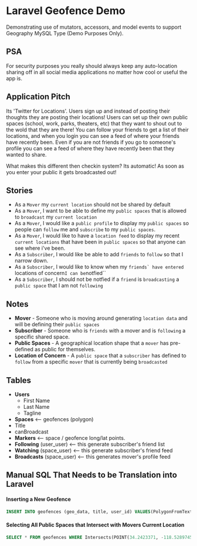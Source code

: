 # Laravel Geofence Demo

Demonstrating use of mutators, accessors, and model events to support Geography MySQL 
Type (Demo Purposes Only). 

## PSA
For security purposes you really should always keep any auto-location 
sharing off in all social media applications no matter how cool or useful the app is. 

## Application Pitch
Its 'Twitter for Locations'. Users sign up and instead of posting their thoughts they 
are posting their locations! Users can set up their own public spaces (school, work, parks, 
theaters, etc) that they want to shout out to the wold that they are there! You can follow your 
friends to get a list of their locations, and when you login you can see a feed of where your 
friends have recently been. Even if you are not friends if you go to someone's profile you 
can see a feed of where they have recently been that they wanted to share. 

What makes this different then checkin system? Its automatic! As soon as you enter your public 
it gets broadcasted out!

## Stories
- As a ``Mover`` my ``current location`` should not be shared by default
- As a ``Mover``, I want to be able to define my ``public spaces`` that is allowed to 
  ``broadcast`` my ``current location``
- As a ``Mover``, I would like a ``public profile`` to display my ``public spaces`` 
  so people can ``follow`` me and ``subscribe`` to my ``public spaces``.
- As a ``Mover``, I would like to have a ``location feed`` to display my recent 
  ``current locations`` that have been in ``public spaces`` so that anyone can see where i've been. 
- As a ``Subscriber``, I would like be able to add ``friends`` to ``follow`` 
  so that I narrow down.
- As a ``Subscriber``, I would like to know when my ``friends` have entered 
  ``locations of concern`` I can be ``notfied``
- As a ``Subscriber``, I should not be notfied if a ``friend`` is ``broadcasting`` 
  a ``public space`` that I am not ``following``


## Notes
- **Mover** - Someone who is moving around generating ``location data`` and will be defining their ``public spaces``
- **Subscriber** - Someone who is ``friends`` with a mover and is ``following`` a specific shared space.
- **Public Spaces** - A geographical location shape that a ``mover`` has pre-defined as public for themselves.
- **Location of Concern** - A ``public space`` that a ``subscriber`` has defined to ``follow`` from a specific ``mover`` that is currently being ``broadcasted``
  
## Tables
- **Users**
  - First Name
  - Last Name
  - Tagline
- **Spaces** <-- geofences (polygon)
 - Title
 - canBroadcast
- **Markers** <-- space / geofence long/lat points. 
- **Following** (user_user) <-- this generate subscriber's friend list
- **Watching** (space_user) <-- this generate subscriber's friend feed
- **Broadcasts** (space_user) <-- this generates mover's profile feed

## Manual SQL That Needs to be Translation into Laravel

#### Inserting a New Geofence
```sql
INSERT INTO geofences (geo_data, title, user_id) VALUES(PolygonFromText('POLYGON((34.2424235 -118.5290969, 34.2422782 -118.5290969, 34.2422771 -118.5288421, 34.24242459999999 -118.52884680000001, 34.2424235 -118.5290969))'), 'My Public Space Name',1 );
```
#### Selecting All Public Spaces that Intersect with Movers Current Location
```sql
SELECT * FROM geofences WHERE Intersects(POINT(34.2423371, -118.5289745 ), geo_data);
```

